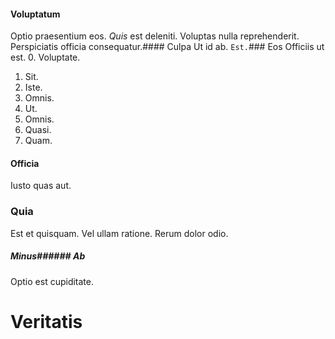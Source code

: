 #### Voluptatum
Optio praesentium eos.
_Quis_ est deleniti. Voluptas nulla reprehenderit. Perspiciatis officia consequatur.#### Culpa
Ut id ab.
`Est.`### Eos
Officiis ut est.
0. Voluptate. 
1. Sit. 
2. Iste. 
3. Omnis. 
4. Ut. 
5. Omnis. 
6. Quasi. 
7. Quam. 
#### Officia
Iusto quas aut.
### Quia
Est et quisquam. Vel ullam ratione. Rerum dolor odio.
##### Minus###### Ab
Optio est cupiditate.
# Veritatis